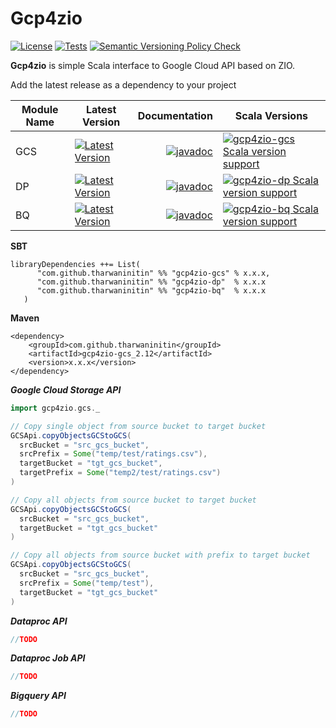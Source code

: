 # Gcp4zio
[![License](http://img.shields.io/:license-Apache%202-blue.svg)](http://www.apache.org/licenses/LICENSE-2.0.txt)
[![Tests](https://github.com/tharwaninitin/gcp4zio/actions/workflows/ci.yml/badge.svg)](https://github.com/tharwaninitin/gcp4zio/actions/workflows/ci.yml)
[![Semantic Versioning Policy Check](https://github.com/tharwaninitin/gcp4zio/actions/workflows/semver.yml/badge.svg)](https://github.com/tharwaninitin/gcp4zio/actions/workflows/semver.yml)

**Gcp4zio** is simple Scala interface to Google Cloud API based on ZIO.

Add the latest release as a dependency to your project

| Module Name | Latest Version                                                                                                                                                                                     |                                                                                                                                                   Documentation | Scala Versions                                                                                                                                                                                     | 
|-------------|----------------------------------------------------------------------------------------------------------------------------------------------------------------------------------------------------|----------------------------------------------------------------------------------------------------------------------------------------------------------------:|----------------------------------------------------------------------------------------------------------------------------------------------------------------------------------------------------|
| GCS         | [![Latest Version](https://maven-badges.herokuapp.com/maven-central/com.github.tharwaninitin/gcp4zio-gcs_2.12/badge.svg)](https://mvnrepository.com/artifact/com.github.tharwaninitin/gcp4zio-gcs) | [![javadoc](https://javadoc.io/badge2/com.github.tharwaninitin/gcp4zio-gcs_2.12/javadoc.svg)](https://javadoc.io/doc/com.github.tharwaninitin/gcp4zio-gcs_2.12) | [![gcp4zio-gcs Scala version support](https://index.scala-lang.org/tharwaninitin/gcp4zio/gcp4zio-gcs/latest-by-scala-version.svg)](https://index.scala-lang.org/tharwaninitin/gcp4zio/gcp4zio-gcs) |
| DP          | [![Latest Version](https://maven-badges.herokuapp.com/maven-central/com.github.tharwaninitin/gcp4zio-dp_2.12/badge.svg)](https://mvnrepository.com/artifact/com.github.tharwaninitin/gcp4zio-dp)   |   [![javadoc](https://javadoc.io/badge2/com.github.tharwaninitin/gcp4zio-dp_2.12/javadoc.svg)](https://javadoc.io/doc/com.github.tharwaninitin/gcp4zio-dp_2.12) | [![gcp4zio-dp Scala version support](https://index.scala-lang.org/tharwaninitin/gcp4zio/gcp4zio-dp/latest-by-scala-version.svg)](https://index.scala-lang.org/tharwaninitin/gcp4zio/gcp4zio-dp)    |
| BQ          | [![Latest Version](https://maven-badges.herokuapp.com/maven-central/com.github.tharwaninitin/gcp4zio-bq_2.12/badge.svg)](https://mvnrepository.com/artifact/com.github.tharwaninitin/gcp4zio-bq)   |   [![javadoc](https://javadoc.io/badge2/com.github.tharwaninitin/gcp4zio-bq_2.12/javadoc.svg)](https://javadoc.io/doc/com.github.tharwaninitin/gcp4zio-bq_2.12) | [![gcp4zio-bq Scala version support](https://index.scala-lang.org/tharwaninitin/gcp4zio/gcp4zio-bq/latest-by-scala-version.svg)](https://index.scala-lang.org/tharwaninitin/gcp4zio/gcp4zio-bq)    |





__SBT__
```
libraryDependencies ++= List(
      "com.github.tharwaninitin" %% "gcp4zio-gcs" % x.x.x,
      "com.github.tharwaninitin" %% "gcp4zio-dp"  % x.x.x
      "com.github.tharwaninitin" %% "gcp4zio-bq"  % x.x.x
   )
```
__Maven__
```
<dependency>
    <groupId>com.github.tharwaninitin</groupId>
    <artifactId>gcp4zio-gcs_2.12</artifactId>
    <version>x.x.x</version>
</dependency>
```

***Google Cloud Storage API***
```scala
import gcp4zio.gcs._

// Copy single object from source bucket to target bucket
GCSApi.copyObjectsGCStoGCS(
  srcBucket = "src_gcs_bucket",
  srcPrefix = Some("temp/test/ratings.csv"),
  targetBucket = "tgt_gcs_bucket",
  targetPrefix = Some("temp2/test/ratings.csv")
)

// Copy all objects from source bucket to target bucket
GCSApi.copyObjectsGCStoGCS(
  srcBucket = "src_gcs_bucket",
  targetBucket = "tgt_gcs_bucket"
)

// Copy all objects from source bucket with prefix to target bucket
GCSApi.copyObjectsGCStoGCS(
  srcBucket = "src_gcs_bucket",
  srcPrefix = Some("temp/test"),
  targetBucket = "tgt_gcs_bucket"
)
```
***Dataproc API***
```scala
//TODO
```
***Dataproc Job API***
```scala
//TODO
```
***Bigquery API***
```scala
//TODO
```
